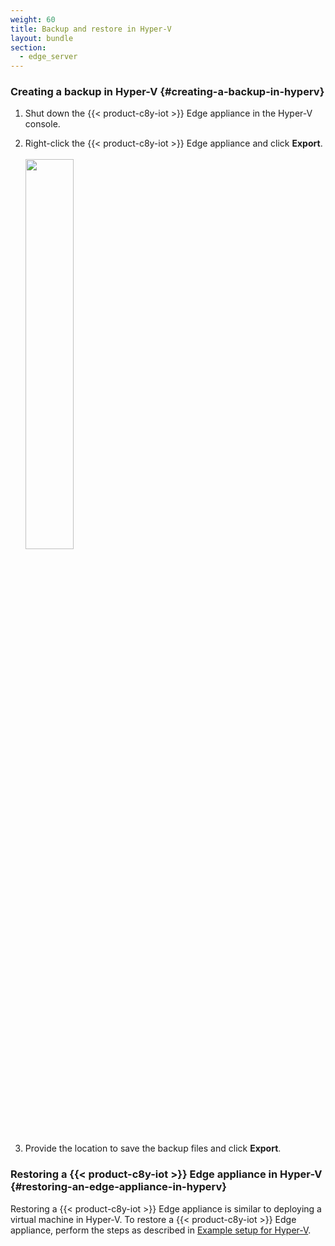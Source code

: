 ```yaml
---
weight: 60
title: Backup and restore in Hyper-V
layout: bundle
section:
  - edge_server
---
```


### Creating a backup in Hyper-V {#creating-a-backup-in-hyperv}

1. Shut down the {{< product-c8y-iot >}} Edge appliance in the Hyper-V console.

2. Right-click the {{< product-c8y-iot >}} Edge appliance and click **Export**.<br><br>
   <img src="/images/edge/edge-hyperv-export.png" name="Hyper-V export" style="width:40%;"/>

3. Provide the location to save the backup files and click **Export**.

### Restoring a {{< product-c8y-iot >}} Edge appliance in Hyper-V {#restoring-an-edge-appliance-in-hyperv}

Restoring a {{< product-c8y-iot >}} Edge appliance is similar to deploying a virtual machine in Hyper-V. To restore a {{< product-c8y-iot >}} Edge appliance, perform the steps as described in [Example setup for Hyper-V](/edge/edge-infrastructure/#setting-up-hyper-v).
